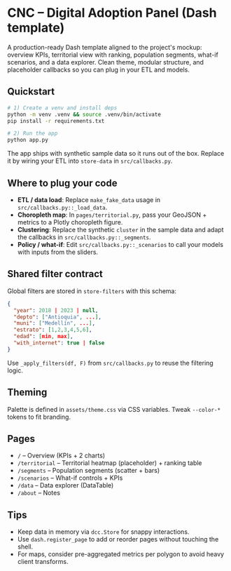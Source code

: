 # CNC – Digital Adoption Panel (Dash template)

A production-ready Dash template aligned to the project's mockup: overview KPIs, territorial view with ranking, population segments, what-if scenarios, and a data explorer. Clean theme, modular structure, and placeholder callbacks so you can plug in your ETL and models.

## Quickstart

```bash
# 1) Create a venv and install deps
python -m venv .venv && source .venv/bin/activate
pip install -r requirements.txt

# 2) Run the app
python app.py
```

The app ships with synthetic sample data so it runs out of the box. Replace it by wiring your ETL into `store-data` in `src/callbacks.py`.

## Where to plug your code

- **ETL / data load**: Replace `make_fake_data` usage in `src/callbacks.py::_load_data`.
- **Choropleth map**: In `pages/territorial.py`, pass your GeoJSON + metrics to a Plotly choropleth figure.
- **Clustering**: Replace the synthetic `cluster` in the sample data and adapt the callbacks in `src/callbacks.py::_segments`.
- **Policy / what-if**: Edit `src/callbacks.py::_scenarios` to call your models with inputs from the sliders.

## Shared filter contract

Global filters are stored in `store-filters` with this schema:
```json
{
  "year": 2018 | 2023 | null,
  "depto": ["Antioquia", ...],
  "muni": ["Medellín", ...],
  "estrato": [1,2,3,4,5,6],
  "edad": [min, max],
  "with_internet": true | false
}
```
Use `_apply_filters(df, F)` from `src/callbacks.py` to reuse the filtering logic.

## Theming

Palette is defined in `assets/theme.css` via CSS variables. Tweak `--color-*` tokens to fit branding.

## Pages

- `/` – Overview (KPIs + 2 charts)
- `/territorial` – Territorial heatmap (placeholder) + ranking table
- `/segments` – Population segments (scatter + bars)
- `/scenarios` – What-if controls + KPIs
- `/data` – Data explorer (DataTable)
- `/about` – Notes

## Tips

- Keep data in memory via `dcc.Store` for snappy interactions.
- Use `dash.register_page` to add or reorder pages without touching the shell.
- For maps, consider pre-aggregated metrics per polygon to avoid heavy client transforms.
